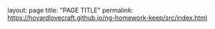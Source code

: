 layout: page
title: "PAGE TITLE"
permalink: https://hovardlovecraft.github.io/ng-homework-keep/src/index.html
